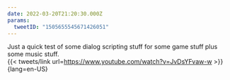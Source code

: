 ```yaml
---
date: 2022-03-20T21:20:30.000Z
params:
  tweetID: "1505655545671426051"
---
```


Just a quick test of some dialog scripting stuff for some game stuff plus some
music stuff.\
{{< tweets/link url=https://www.youtube.com/watch?v=JvDsYFvaw-w >}}
{lang=en-US}
